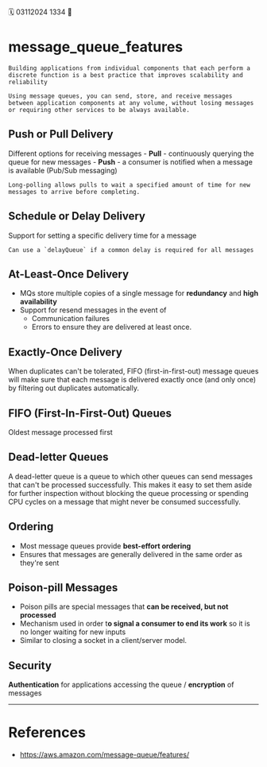 🗓️ 03112024 1334
📎

# message_queue_features

```ad-abstract
Building applications from individual components that each perform a discrete function is a best practice that improves scalability and reliability

Using message queues, you can send, store, and receive messages between application components at any volume, without losing messages or requiring other services to be always available.
```


## Push or Pull Delivery
Different options for receiving messages
	- **Pull** - continuously querying the queue for new messages
	- **Push** - a consumer is notified when a message is available (Pub/Sub messaging)

```ad-note
Long-polling allows pulls to wait a specified amount of time for new messages to arrive before completing.
```


## Schedule or Delay Delivery
Support for setting a specific delivery time for a message

```ad-note
Can use a `delayQueue` if a common delay is required for all messages
```

## At-Least-Once Delivery
- MQs store multiple copies of a single message for **redundancy** and **high availability**
- Support for resend messages in the event of 
	- Communication failures 
	- Errors to ensure they are delivered at least once.

## Exactly-Once Delivery
When duplicates can't be tolerated, FIFO (first-in-first-out) message queues will make sure that each message is delivered exactly once (and only once) by filtering out duplicates automatically.

## FIFO (First-In-First-Out) Queues
Oldest message processed first

## Dead-letter Queues
A dead-letter queue is a queue to which other queues can send messages that can't be processed successfully. This makes it easy to set them aside for further inspection without blocking the queue processing or spending CPU cycles on a message that might never be consumed successfully.

## Ordering
- Most message queues provide **best-effort ordering** 
- Ensures that messages are generally delivered in the same order as they're sent

## Poison-pill Messages
- Poison pills are special messages that **can be received, but not processed**
- Mechanism used in order t**o signal a consumer to end its work** so it is no longer waiting for new inputs
- Similar to closing a socket in a client/server model.

## Security
**Authentication** for applications accessing the queue / **encryption** of messages

---

# References
- https://aws.amazon.com/message-queue/features/